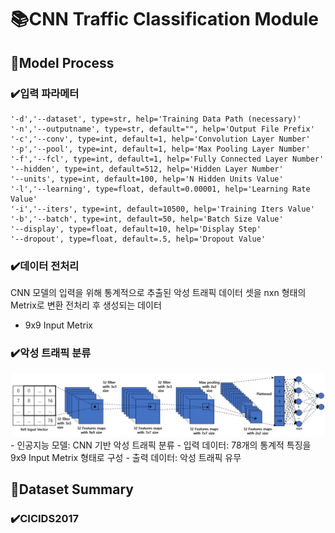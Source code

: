 # :books:CNN Traffic Classification Module

## :book:Model Process
### :heavy_check_mark:입력 파라메터
```
'-d','--dataset', type=str, help='Training Data Path (necessary)'
'-n','--outputname', type=str, default="", help='Output File Prefix'
'-c','--conv', type=int, default=1, help='Convolution Layer Number'
'-p','--pool', type=int, default=1, help='Max Pooling Layer Number'
'-f','--fcl', type=int, default=1, help='Fully Connected Layer Number'
'--hidden', type=int, default=512, help='Hidden Layer Number'
'--units', type=int, default=100, help='N Hidden Units Value'
'-l','--learning', type=float, default=0.00001, help='Learning Rate Value'
'-i','--iters', type=int, default=10500, help='Training Iters Value'
'-b','--batch', type=int, default=50, help='Batch Size Value'
'--display', type=float, default=10, help='Display Step'
'--dropout', type=float, default=.5, help='Dropout Value'
```

### :heavy_check_mark:데이터 전처리
CNN 모델의 입력을 위해 통계적으로 추출된 악성 트래픽 데이터 셋을 nxn 형태의 Metrix로 변환
전처리 후 생성되는 데이터
  - 9x9 Input Metrix
  
### :heavy_check_mark:악성 트래픽 분류
<img src="/img/Architecture of CNN Traffic Classification Model.PNG">
  - 인공지능 모델: CNN 기반 악성 트래픽 분류
  - 입력 데이터: 78개의 통계적 특징을 9x9 Input Metrix 형태로 구성
  - 출력 데이터: 악성 트래픽 유무

## :book:Dataset Summary
### :heavy_check_mark:CICIDS2017
